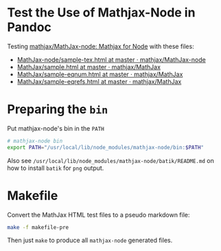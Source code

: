 # Test the Use of Mathjax-Node in Pandoc

Testing [mathjax/MathJax-node: Mathjax for Node](https://github.com/mathjax/MathJax-node) with these files:

- [MathJax-node/sample-tex.html at master · mathjax/MathJax-node](https://github.com/mathjax/MathJax-node/blob/master/test-files/sample-tex.html)
- [MathJax/sample.html at master · mathjax/MathJax](https://github.com/mathjax/MathJax/blob/master/test/sample.html)
- [MathJax/sample-eqnum.html at master · mathjax/MathJax](https://github.com/mathjax/MathJax/blob/master/test/sample-eqnum.html)
- [MathJax/sample-eqrefs.html at master · mathjax/MathJax](https://github.com/mathjax/MathJax/blob/master/test/sample-eqrefs.html)

# Preparing the `bin`

Put mathjax-node's bin in the `PATH`

```bash
# mathjax-node bin
export PATH="/usr/local/lib/node_modules/mathjax-node/bin:$PATH"
```

Also see `/usr/local/lib/node_modules/mathjax-node/batik/README.md` on how to install `batik` for `png` output.

# Makefile

Convert the MathJax HTML test files to a pseudo markdown file:

```bash
make -f makefile-pre
```

Then just `make` to produce all `mathjax-node` generated files.

